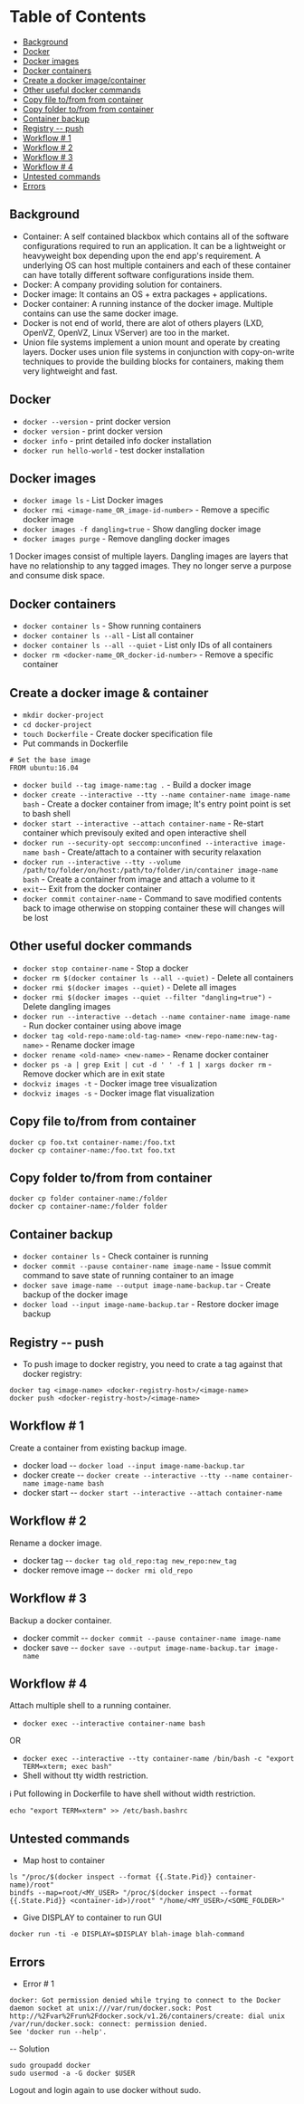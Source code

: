 # Table of Contents
- [Background](#background)
- [Docker](#docker)
- [Docker images](#images)
- [Docker containers](#containers)
- [Create a docker image/container](#create_a_docker_img)
- [Other useful docker commands](#misc_cmds)
- [Copy file to/from from container](#copy_file)
- [Copy folder to/from from container](#copy_folder)
- [Container backup](#container_backup)
- [Registry -- push](#registry_push)
- [Workflow # 1](#workflow_1)
- [Workflow # 2](#workflow_2)
- [Workflow # 3](#workflow_3)
- [Workflow # 4](#workflow_4)
- [Untested commands](#untested_commands)
- [Errors](#errors)

<a name="background"></a>
## Background
- Container: A self contained blackbox which contains all of the software configurations required to run an application. It can be a lightweight or heavyweight box depending upon the end app's requirement. A underlying OS can host multiple containers and each of these container can have totally different software configurations inside them.
- Docker: A company providing solution for containers.
- Docker image: It contains an OS + extra packages + applications.
- Docker container: A running instance of the docker image. Multiple contains can use the same docker image.
- Docker is not end of world, there are alot of others players (LXD, OpenVZ, OpenVZ, Linux VServer) are too in the market.
- Union file systems implement a union mount and operate by creating layers. Docker uses union file systems in conjunction with copy-on-write techniques to provide the building blocks for containers, making them very lightweight and fast.

<a name="docker"></a>
## Docker
- `docker --version` - print docker version
- `docker version` - print docker version
- `docker info` - print detailed info docker installation
- `docker run hello-world` - test docker installation

<a name="images"></a>
## Docker images
- `docker image ls` - List Docker images
- `docker rmi <image-name_OR_image-id-number>` - Remove a specific docker image
- `docker images -f dangling=true` - Show dangling docker image
- `docker images purge` - Remove dangling docker images

1 Docker images consist of multiple layers. Dangling images are layers that have no relationship to any tagged images. They no longer serve a purpose and consume disk space.

<a name="containers"></a>
## Docker containers
- `docker container ls` - Show running containers
- `docker container ls --all` - List all container
- `docker container ls --all --quiet` - List only IDs of all containers
- `docker rm <docker-name_OR_docker-id-number>` - Remove a specific container

<a name="create_a_docker_img"></a>
## Create a docker image & container
- `mkdir docker-project`
- `cd docker-project`
- `touch Dockerfile` - Create docker specification file
- Put commands in Dockerfile
```
# Set the base image
FROM ubuntu:16.04
```

- `docker build --tag image-name:tag .` - Build a docker image
- `docker create --interactive --tty --name container-name image-name bash` - Create a docker container from image; It's entry point point is set to bash shell
- `docker start --interactive --attach container-name` - Re-start container which previsouly exited and open interactive shell
- `docker run --security-opt seccomp:unconfined --interactive image-name bash` - Create/attach to a container with security relaxation
- `docker run --interactive --tty --volume /path/to/folder/on/host:/path/to/folder/in/container image-name bash` - Create a container from image and attach a volume to it
- `exit`-- Exit from the docker container
- `docker commit container-name` -  Command to save modified contents back to image otherwise on stopping container these will changes will be lost

<a name="misc_cmds"></a>
## Other useful docker commands
- `docker stop container-name` - Stop a docker
- `docker rm $(docker container ls --all --quiet)` - Delete all containers
- `docker rmi $(docker images --quiet)` - Delete all images
- `docker rmi $(docker images --quiet --filter "dangling=true")` - Delete dangling images
- `docker run --interactive --detach --name container-name image-name` - Run docker container using above image
- `docker tag <old-repo-name:old-tag-name> <new-repo-name:new-tag-name>` - Rename docker image
- `docker rename <old-name> <new-name>` - Rename docker container
- `docker ps -a | grep Exit | cut -d ' ' -f 1 | xargs docker rm` - Remove docker which are in exit state
- `dockviz images -t` - Docker image tree visualization
- `dockviz images -s` - Docker image flat visualization

<a name="copy_file"></a>
## Copy file to/from from container
```
docker cp foo.txt container-name:/foo.txt
docker cp container-name:/foo.txt foo.txt
```

<a name="copy_folder"></a>
## Copy folder to/from from container
```
docker cp folder container-name:/folder
docker cp container-name:/folder folder
```

<a name="container_backup"></a>
## Container backup
- `docker container ls` - Check container is running
- `docker commit --pause container-name image-name` - Issue commit command to save state of running container to an image
- `docker save image-name --output image-name-backup.tar` - Create backup of the docker image
- `docker load --input image-name-backup.tar` - Restore docker image backup

<a name="registry_push"></a>
## Registry -- push
- To push image to docker registry, you need to crate a tag against that docker registry:
```
docker tag <image-name> <docker-registry-host>/<image-name>
docker push <docker-registry-host>/<image-name>
```

<a name="workflow_1"></a>
## Workflow # 1
Create a container from existing backup image.

- docker load   -- `docker load --input image-name-backup.tar`
- docker create -- `docker create --interactive --tty --name container-name image-name bash`
- docker start  -- `docker start --interactive --attach container-name`

<a name="workflow_2"></a>
## Workflow # 2
Rename a docker image.

- docker tag -- `docker tag old_repo:tag new_repo:new_tag`
- docker remove image -- `docker rmi old_repo`

<a name="workflow_3"></a>
## Workflow # 3
Backup a docker container.

- docker commit -- `docker commit --pause container-name image-name`
- docker save   -- `docker save --output image-name-backup.tar image-name`

<a name="workflow_4"></a>
## Workflow # 4
Attach multiple shell to a running container.

- `docker exec --interactive container-name bash`

OR

- `docker exec --interactive --tty container-name /bin/bash -c "export TERM=xterm; exec bash"`
 - Shell without tty width restriction.

:information_source:
Put following in Dockerfile to have shell without width restriction.
```
echo "export TERM=xterm" >> /etc/bash.bashrc
```

<a name="untested_commands"></a>
## Untested commands

- Map host to container
```
ls "/proc/$(docker inspect --format {{.State.Pid}} container-name)/root"
bindfs --map=root/<MY_USER> "/proc/$(docker inspect --format {{.State.Pid}} <container-id>)/root" "/home/<MY_USER>/<SOME_FOLDER>"
```

- Give DISPLAY to container to run GUI
```
docker run -ti -e DISPLAY=$DISPLAY blah-image blah-command
```

<a name="errors"></a>
## Errors

- Error # 1
```
docker: Got permission denied while trying to connect to the Docker daemon socket at unix:///var/run/docker.sock: Post http://%2Fvar%2Frun%2Fdocker.sock/v1.26/containers/create: dial unix /var/run/docker.sock: connect: permission denied.
See 'docker run --help'.
```
-- Solution
```
sudo groupadd docker
sudo usermod -a -G docker $USER
```
Logout and login again to use docker without sudo.
